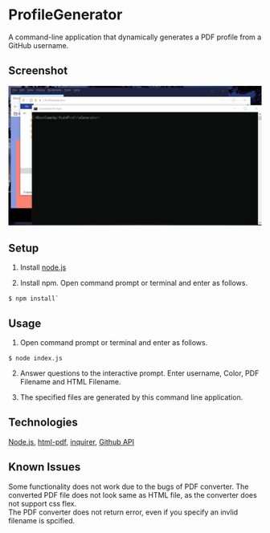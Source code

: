 # ProfileGenerator
A command-line application that dynamically generates a PDF profile from a GitHub username.

## Screenshot 
<img src="operation.gif">


## Setup
1. Install [node.js](https://nodejs.org)

2. Install npm. Open command prompt or terminal and enter as follows.

```
$ npm install` 
```

## Usage 
1. Open command prompt or terminal and enter as follows.
```
$ node index.js 
```
2. Answer questions to the interactive prompt. 
Enter username, Color, PDF Filename and HTML Filename.

3. The specified files are generated by this command line application. 


## Technologies 
[Node.js](https://nodejs.org), [html-pdf](https://www.npmjs.com/package/html-pdf), [inquirer](https://www.npmjs.com/package/inquirer), [Github API](https://developer.github.com/v3/)


## Known Issues
Some functionality does not work due to the bugs of PDF converter.
The converted PDF file does not look same as HTML file, as the converter does not support css flex.  
The PDF converter does not return error, even if you specify an invlid filename is spcified.
